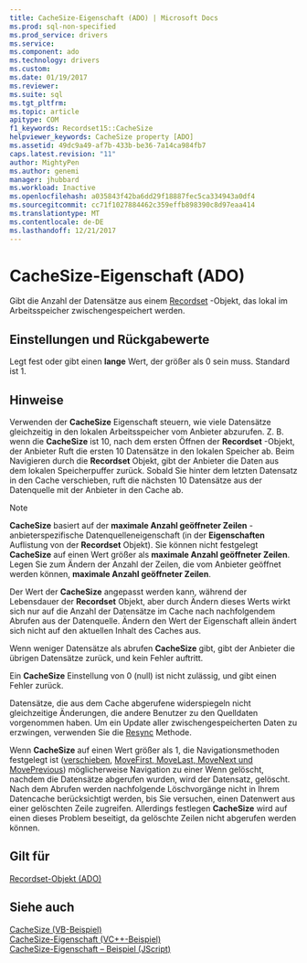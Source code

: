 ```yaml
---
title: CacheSize-Eigenschaft (ADO) | Microsoft Docs
ms.prod: sql-non-specified
ms.prod_service: drivers
ms.service: 
ms.component: ado
ms.technology: drivers
ms.custom: 
ms.date: 01/19/2017
ms.reviewer: 
ms.suite: sql
ms.tgt_pltfrm: 
ms.topic: article
apitype: COM
f1_keywords: Recordset15::CacheSize
helpviewer_keywords: CacheSize property [ADO]
ms.assetid: 49dc9a49-af7b-433b-be36-7a14ca984fb7
caps.latest.revision: "11"
author: MightyPen
ms.author: genemi
manager: jhubbard
ms.workload: Inactive
ms.openlocfilehash: a035843f42ba6dd29f18887fec5ca334943a0df4
ms.sourcegitcommit: cc71f1027884462c359effb898390c8d97eaa414
ms.translationtype: MT
ms.contentlocale: de-DE
ms.lasthandoff: 12/21/2017
---
```

# <a name="cachesize-property-ado"></a>CacheSize-Eigenschaft (ADO)
Gibt die Anzahl der Datensätze aus einem [Recordset](../../../ado/reference/ado-api/recordset-object-ado.md) -Objekt, das lokal im Arbeitsspeicher zwischengespeichert werden.  
  
## <a name="settings-and-return-values"></a>Einstellungen und Rückgabewerte  
 Legt fest oder gibt einen **lange** Wert, der größer als 0 sein muss. Standard ist 1.  
  
## <a name="remarks"></a>Hinweise  
 Verwenden der **CacheSize** Eigenschaft steuern, wie viele Datensätze gleichzeitig in den lokalen Arbeitsspeicher vom Anbieter abzurufen. Z. B. wenn die **CacheSize** ist 10, nach dem ersten Öffnen der **Recordset** -Objekt, der Anbieter Ruft die ersten 10 Datensätze in den lokalen Speicher ab. Beim Navigieren durch die **Recordset** Objekt, gibt der Anbieter die Daten aus dem lokalen Speicherpuffer zurück. Sobald Sie hinter dem letzten Datensatz in den Cache verschieben, ruft die nächsten 10 Datensätze aus der Datenquelle mit der Anbieter in den Cache ab.  
  
> [!NOTE]
>  **CacheSize** basiert auf der **maximale Anzahl geöffneter Zeilen** -anbieterspezifische Datenquelleneigenschaft (in der **Eigenschaften** Auflistung von der **Recordset** Objekt). Sie können nicht festgelegt **CacheSize** auf einen Wert größer als **maximale Anzahl geöffneter Zeilen**. Legen Sie zum Ändern der Anzahl der Zeilen, die vom Anbieter geöffnet werden können, **maximale Anzahl geöffneter Zeilen**.  
  
 Der Wert der **CacheSize** angepasst werden kann, während der Lebensdauer der **Recordset** Objekt, aber durch Ändern dieses Werts wirkt sich nur auf die Anzahl der Datensätze im Cache nach nachfolgendem Abrufen aus der Datenquelle. Ändern den Wert der Eigenschaft allein ändert sich nicht auf den aktuellen Inhalt des Caches aus.  
  
 Wenn weniger Datensätze als abrufen **CacheSize** gibt, gibt der Anbieter die übrigen Datensätze zurück, und kein Fehler auftritt.  
  
 Ein **CacheSize** Einstellung von 0 (null) ist nicht zulässig, und gibt einen Fehler zurück.  
  
 Datensätze, die aus dem Cache abgerufene widerspiegeln nicht gleichzeitige Änderungen, die andere Benutzer zu den Quelldaten vorgenommen haben. Um ein Update aller zwischengespeicherten Daten zu erzwingen, verwenden Sie die [Resync](../../../ado/reference/ado-api/resync-method.md) Methode.  
  
 Wenn **CacheSize** auf einen Wert größer als 1, die Navigationsmethoden festgelegt ist ([verschieben](../../../ado/reference/ado-api/move-method-ado.md), [MoveFirst, MoveLast, MoveNext und MovePrevious](../../../ado/reference/ado-api/movefirst-movelast-movenext-and-moveprevious-methods-ado.md)) möglicherweise Navigation zu einer Wenn gelöscht, nachdem die Datensätze abgerufen wurden, wird der Datensatz, gelöscht. Nach dem Abrufen werden nachfolgende Löschvorgänge nicht in Ihrem Datencache berücksichtigt werden, bis Sie versuchen, einen Datenwert aus einer gelöschten Zeile zugreifen. Allerdings festlegen **CacheSize** wird auf einen dieses Problem beseitigt, da gelöschte Zeilen nicht abgerufen werden können.  
  
## <a name="applies-to"></a>Gilt für  
 [Recordset-Objekt (ADO)](../../../ado/reference/ado-api/recordset-object-ado.md)  
  
## <a name="see-also"></a>Siehe auch  
 [CacheSize (VB-Beispiel)](../../../ado/reference/ado-api/cachesize-property-example-vb.md)   
 [CacheSize-Eigenschaft (VC++-Beispiel)](../../../ado/reference/ado-api/cachesize-property-example-vc.md)   
 [CacheSize-Eigenschaft – Beispiel (JScript)](../../../ado/reference/ado-api/cachesize-property-example-jscript.md)
